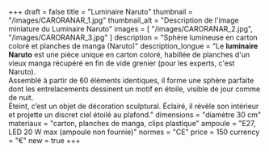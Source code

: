 +++
draft = false
title = "Luminaire Naruto"
thumbnail = "/images/CARORANAR_1.jpg"
thumbnail_alt = "Description de l'image miniature du Luminaire Naruto"
images = [
  "/images/CARORANAR_2.jpg",
  "/images/CARORANAR_3.jpg"
]
description = "Sphère lumineuse en carton coloré et planches de manga (Naruto)"
description_longue = "Le <b>luminaire Naruto</b> est une pièce unique en carton coloré, habillée de planches d'un vieux manga récupéré en fin de vide grenier (pour les experts, c'est Naruto).<br>Assemblé à partir de 60 éléments identiques, il forme une sphère parfaite dont les entrelacements dessinent un motif en étoile, visible de jour comme de nuit.<br>Éteint, c’est un objet de décoration sculptural. Éclairé, il révèle son intérieur et projette un discret ciel étoilé au plafond."
dimensions = "diamètre 30 cm"
materiaux = "carton, planches de manga, clips plastique"
ampoule = "E27, LED 20 W max (ampoule non fournie)"
normes = "CE"
price = 150
currency = "€"
new = true
+++